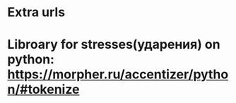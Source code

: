 # Extra urls
# Libroary for stresses(ударения) on python: https://morpher.ru/accentizer/python/#tokenize
